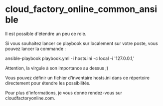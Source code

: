 # cloud_factory_online_common_ansible

Il est possible d'étendre un peu ce role. 

Si vous souhaitez lancer ce playbook sur localement sur votre poste, vous pouvez lancer la commande :

ansible-playbook playbook.yml -i hosts.ini -c local -i '127.0.0.1,' 

Attention, la virgule à son importance au dessus ;) 

Vous pouvez définir un fichier d'inventaire hosts.ini dans ce répertoire directement pour étendre les possibilités.

Pour plus d'informations, je vous donne rendez-vous sur cloudfactoryonline.com.
